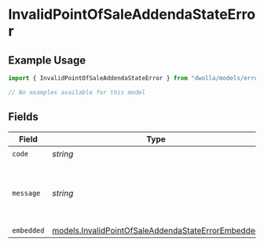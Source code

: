 # InvalidPointOfSaleAddendaStateError

## Example Usage

```typescript
import { InvalidPointOfSaleAddendaStateError } from "dwolla/models/errors";

// No examples available for this model
```

## Fields

| Field                                                                                                             | Type                                                                                                              | Required                                                                                                          | Description                                                                                                       | Example                                                                                                           |
| ----------------------------------------------------------------------------------------------------------------- | ----------------------------------------------------------------------------------------------------------------- | ----------------------------------------------------------------------------------------------------------------- | ----------------------------------------------------------------------------------------------------------------- | ----------------------------------------------------------------------------------------------------------------- |
| `code`                                                                                                            | *string*                                                                                                          | :heavy_check_mark:                                                                                                | N/A                                                                                                               | ValidationError                                                                                                   |
| `message`                                                                                                         | *string*                                                                                                          | :heavy_check_mark:                                                                                                | N/A                                                                                                               | Validation error(s) present. See embedded errors list for more details.                                           |
| `embedded`                                                                                                        | [models.InvalidPointOfSaleAddendaStateErrorEmbedded](../../models/invalidpointofsaleaddendastateerrorembedded.md) | :heavy_minus_sign:                                                                                                | N/A                                                                                                               |                                                                                                                   |